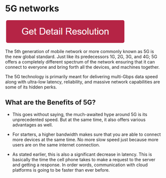 # 5G networks

[![5G networks](redd.png)](https://github.com/outmeta/5G.networks)

The 5th generation of mobile network or more commonly known as 5G is the new global standard. Just like its predecessors 1G, 2G, 3G, and 4G; 5G offers a completely different spectrum of the network ensuring that it can connect to everyone and bring forth all the devices, and machines together. 

The 5G technology is primarily meant for delivering multi-Gbps data speed along with ultra-low latency, reliability, and massive network capabilities are some of its hidden perks. 


## What are the Benefits of 5G?


* This goes without saying, the much-awaited hype around 5G is its unprecedented speed. But at the same time, it also offers various advantages as well.

* For starters, a higher bandwidth makes sure that you are able to connect more devices at the same time. No more slow speed just because more users are on the same internet connection.

* As stated earlier, this is also a significant decrease in latency. This is basically the time the cell phone takes to make a request to the server and getting a response. In order words, communication with cloud platforms is going to be faster than ever before. 
